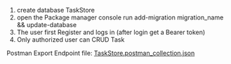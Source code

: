 1. create database TaskStore
2. open the Package manager console run add-migration migration_name && update-database
3. The user first Register and logs in (after login get a Bearer token)
4. Only authorized user can CRUD Task

Postman Export Endpoint file:
[TaskStore.postman_collection.json](https://github.com/opibarua1111/TaskStore-Asp.Net-Core-API/files/13748233/TaskStore.postman_collection.json)
